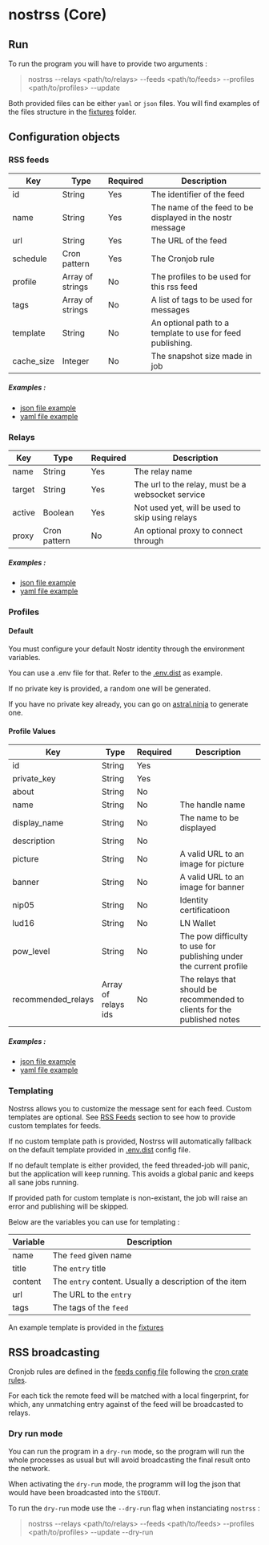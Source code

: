 # nostrss (Core)

## Run 

To run the program you will have to provide two arguments : 

> nostrss --relays <path/to/relays> --feeds <path/to/feeds> --profiles <path/to/profiles> --update <boolean>

Both provided files can be either `yaml` or `json` files. 
You will find examples of the files structure in the [fixtures](./src/fixtures/) folder.

## Configuration objects
### RSS feeds

| Key       | Type          | Required | Description
|-----------|---------------|----------|------------------------------------------------------------|
| id        | String        | Yes      | The identifier of the feed                                 |
| name      | String        | Yes      | The name of the feed to be displayed in the nostr message  |
| url       | String        | Yes      | The URL of the feed                                        |
| schedule  | Cron pattern  | Yes      | The Cronjob rule                                           |
| profile   | Array of strings | No       | The profiles to be used for this rss feed                   |
| tags   | Array of strings        | No       | A list of tags to be used for messages                   |
| template | String | No | An optional path to a template to use for feed publishing. |
| cache_size | Integer | No | The snapshot size made in job |

##### Examples : 
- [json file example](./src/fixtures/rss.json)       
- [yaml file example](./src/fixtures/rss.yaml)
### Relays

| Key       | Type          | Required | Description
|-----------|---------------|----------|------------------------------------------------------------|
| name      | String        | Yes      | The relay name                                             |
| target    | String        | Yes      | The url to the relay, must be a websocket service          |
| active    | Boolean        | Yes      | Not used yet, will be used to skip using relays            |
| proxy     | Cron pattern  | No       | An optional proxy to connect through                       |

##### Examples : 
- [json file example](./src/fixtures/relays.json)       
- [yaml file example](./src/fixtures/relays.yaml)

### Profiles
#### Default

You must configure your default Nostr identity through the environment variables. 

You can use a .env file for that. Refer to  the [.env.dist](./.env.dist) as example.

If no private key is provided, a random one will be generated. 

If you have no private key already, you can go on [astral.ninja](https://astral.ninja/) to generate one. 

#### Profile Values

| Key           | Type          | Required | Description                                                |
|---------------|---------------|----------|------------------------------------------------------------|
| id            | String        | Yes      |                                             |
| private_key   | String        | Yes      |           |
| about         | String        | No       | 
| name          | String        | No       | The handle name                                            |
| display_name  | String        | No       | The name to be displayed                                   |
| description   | String        | No       |                                                            |
| picture       | String        | No       | A valid URL to an image for picture                        |
| banner        | String        | No       | A valid URL to an image for banner                         |
| nip05 | String| No | Identity certificatioon
| lud16         | String        |No       | LN Wallet |
| pow_level         | String        |No       | The pow difficulty to use for publishing under the current profile |
| recommended_relays         | Array of relays ids        |No       | The relays that should be recommended to clients for the published notes |

##### Examples : 
- [json file example](./src/fixtures/profiles.json)       
- [yaml file example](./src/fixtures/profiles.yaml)

### Templating

Nostrss allows you to customize the message sent for each feed. Custom templates are optional. 
See [RSS Feeds](#rss-feeds) section to see how to provide custom templates for feeds. 

If no custom template path is provided, Nostrss will automatically fallback on the default template provided in [.env.dist](./.env.dist) config file.

If no default template is either provided, the feed threaded-job will panic, but the application will keep running.
This avoids a global panic and keeps all sane jobs running.

If provided path for custom template is non-existant, the job will raise an error and publishing will be skipped.

Below are the variables you can use for templating : 

| Variable     | Description                       |
| ------------ |---------------------------------- |
| name         | The `feed` given name             |
| title        | The `entry` title                 |
| content      | The `entry` content. Usually a description of the item |
| url          | The URL to the `entry`            |
| tags         | The tags of the `feed`            |

An example template is provided in the [fixtures](./src/fixtures/default.template)

## RSS broadcasting 

Cronjob rules are defined in the [feeds config file](./nostrss-core/src/fixtures/rss.json) following the [cron crate rules](https://crates.io/crates/cron).

For each tick the remote feed will be matched with a local fingerprint, for which, any unmatching entry against of the feed will be broadcasted to relays. 

### Dry run mode

You can run the program in a `dry-run` mode, so the program will run the whole processes as usual but will avoid broadcasting the final result onto the network. 

When activating the `dry-run` mode, the programm will log the json that would have been broadcasted into the `STDOUT`. 

To run the `dry-run` mode use the `--dry-run` flag when instanciating `nostrss` : 

> nostrss --relays <path/to/relays> --feeds <path/to/feeds> --profiles <path/to/profiles> --update <boolean> --dry-run